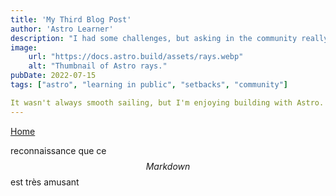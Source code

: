 ```yaml
---
title: 'My Third Blog Post'
author: 'Astro Learner'
description: "I had some challenges, but asking in the community really helped!"
image:
    url: "https://docs.astro.build/assets/rays.webp"
    alt: "Thumbnail of Astro rays."
pubDate: 2022-07-15
tags: ["astro", "learning in public", "setbacks", "community"]

It wasn't always smooth sailing, but I'm enjoying building with Astro. And, the [Discord community](https://astro.build/chat) is really friendly and helpful!
---
```


<a href="/tutoriel">Home</a>

reconnaissance que ce $$Markdown$$ est très amusant